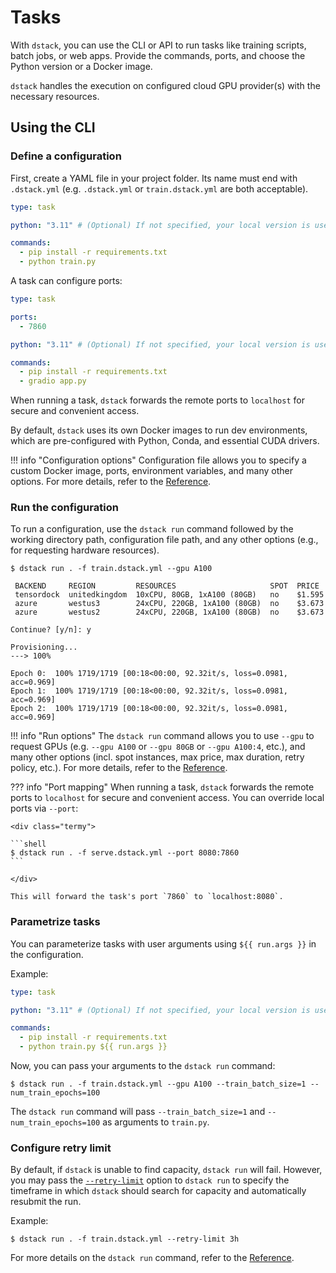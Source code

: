 # Tasks

With `dstack`, you can use the CLI or API to run tasks like training scripts, batch jobs, or web apps. 
Provide the commands, ports, and choose the Python version or a Docker image.

`dstack` handles the execution on configured cloud GPU provider(s) with the necessary resources.

## Using the CLI

### Define a configuration

First, create a YAML file in your project folder. Its name must end with `.dstack.yml` (e.g. `.dstack.yml` or `train.dstack.yml`
are both acceptable).

<div editor-title="train.dstack.yml"> 

```yaml
type: task

python: "3.11" # (Optional) If not specified, your local version is used

commands:
  - pip install -r requirements.txt
  - python train.py
```

</div>

A task can configure ports:

<div editor-title="serve.dstack.yml"> 

```yaml
type: task

ports:
  - 7860

python: "3.11" # (Optional) If not specified, your local version is used.

commands:
  - pip install -r requirements.txt
  - gradio app.py
```

</div>

When running a task, `dstack` forwards the remote ports to `localhost` for secure 
and convenient access.

By default, `dstack` uses its own Docker images to run dev environments, 
which are pre-configured with Python, Conda, and essential CUDA drivers.

!!! info "Configuration options"
    Configuration file allows you to specify a custom Docker image, ports, environment variables, and many other 
    options.
    For more details, refer to the [Reference](../reference/dstack.yml/task.md).

### Run the configuration

To run a configuration, use the `dstack run` command followed by the working directory path, 
configuration file path, and any other options (e.g., for requesting hardware resources).

<div class="termy">

```shell
$ dstack run . -f train.dstack.yml --gpu A100

 BACKEND     REGION         RESOURCES                     SPOT  PRICE
 tensordock  unitedkingdom  10xCPU, 80GB, 1xA100 (80GB)   no    $1.595
 azure       westus3        24xCPU, 220GB, 1xA100 (80GB)  no    $3.673
 azure       westus2        24xCPU, 220GB, 1xA100 (80GB)  no    $3.673
 
Continue? [y/n]: y

Provisioning...
---> 100%

Epoch 0:  100% 1719/1719 [00:18<00:00, 92.32it/s, loss=0.0981, acc=0.969]
Epoch 1:  100% 1719/1719 [00:18<00:00, 92.32it/s, loss=0.0981, acc=0.969]
Epoch 2:  100% 1719/1719 [00:18<00:00, 92.32it/s, loss=0.0981, acc=0.969]
```

</div>

!!! info "Run options"
    The `dstack run` command allows you to use `--gpu` to request GPUs (e.g. `--gpu A100` or `--gpu 80GB` or `--gpu A100:4`, etc.),
    and many other options (incl. spot instances, max price, max duration, retry policy, etc.).
    For more details, refer to the [Reference](../reference/cli/index.md#dstack-run).

??? info "Port mapping"
    When running a task, `dstack` forwards the remote ports to `localhost` for secure 
    and convenient access.
    You can override local ports via `--port`:
    
    <div class="termy">
    
    ```shell
    $ dstack run . -f serve.dstack.yml --port 8080:7860
    ```
    
    </div>
    
    This will forward the task's port `7860` to `localhost:8080`.

### Parametrize tasks

You can parameterize tasks with user arguments using `${{ run.args }}` in the configuration.

Example:

<div editor-title="train.dstack.yml"> 

```yaml
type: task

python: "3.11" # (Optional) If not specified, your local version is used

commands:
  - pip install -r requirements.txt
  - python train.py ${{ run.args }}
```

</div>

Now, you can pass your arguments to the `dstack run` command:

<div class="termy">

```shell
$ dstack run . -f train.dstack.yml --gpu A100 --train_batch_size=1 --num_train_epochs=100
```

</div>

The `dstack run` command will pass `--train_batch_size=1` and `--num_train_epochs=100` as arguments to `train.py`.

### Configure retry limit

By default, if `dstack` is unable to find capacity, `dstack run` will fail. However, you may
pass the [`--retry-limit`](../reference/cli/index.md#dstack-run) option to `dstack run` to specify the timeframe in which `dstack` should search for
capacity and automatically resubmit the run.

Example:

<div class="termy">

```shell
$ dstack run . -f train.dstack.yml --retry-limit 3h
```

</div>

For more details on the `dstack run` command, refer to the [Reference](../reference/cli/index.md#dstack-run).

[//]: # (Using the API)